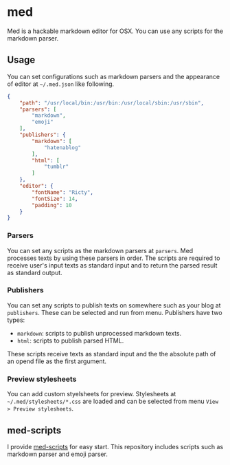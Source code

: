 # med

Med is a hackable markdown editor for OSX. You can use any scripts for the markdown parser.

## Usage

You can set configurations such as markdown parsers and the appearance of editor at `~/.med.json` like following.

```json
{
    "path": "/usr/local/bin:/usr/bin:/usr/local/sbin:/usr/sbin",
    "parsers": [
        "markdown",
        "emoji"
    ],
    "publishers": {
        "markdown": [
            "hatenablog"
        ],
        "html": [
            "tumblr"
        ]
    },
    "editor": {
        "fontName": "Ricty",
        "fontSize": 14,
        "padding": 10
    }
}
```

### Parsers

You can set any scripts as the markdown parsers at `parsers`. Med processes texts by using these parsers in order. The scripts are required to receive user's input texts as standard input and to return the parsed result as standard output.

### Publishers

You can set any scripts to publish texts on somewhere such as your blog at `publishers`. These can be selected and run from menu. Publishers have two types:

- `markdown`: scripts to publish unprocessed markdown texts.
- `html`: scripts to publish parsed HTML.

These scripts receive texts as standard input and the the absolute path of an opend file as the first argument.

### Preview stylesheets

You can add custom styelsheets for preview. Stylesheets at `~/.med/stylesheets/*.css` are loaded and can be selected from menu `View > Preview stylesheets`.

## med-scripts

I provide [med-scripts](https://github.com/naoty/med-scripts) for easy start. This repository includes scripts such as markdown parser and emoji parser.